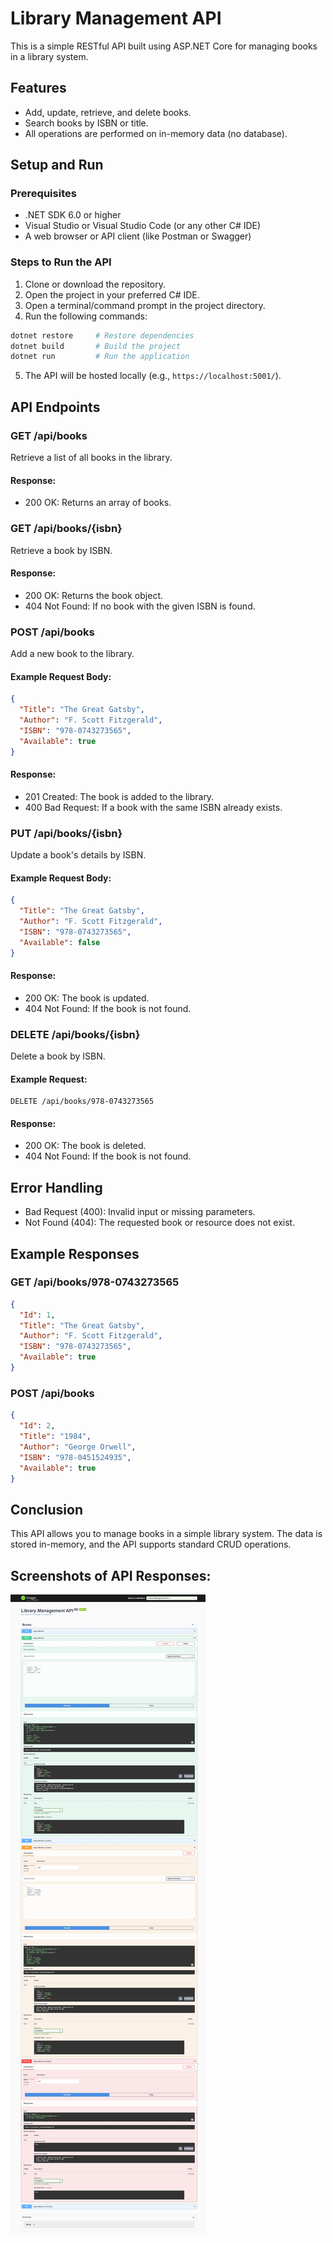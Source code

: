 # Library Management API

This is a simple RESTful API built using ASP.NET Core for managing books in a library system.

## Features

- Add, update, retrieve, and delete books.
- Search books by ISBN or title.
- All operations are performed on in-memory data (no database).

## Setup and Run

### Prerequisites

- .NET SDK 6.0 or higher
- Visual Studio or Visual Studio Code (or any other C# IDE)
- A web browser or API client (like Postman or Swagger)

### Steps to Run the API

1. Clone or download the repository.
2. Open the project in your preferred C# IDE.
3. Open a terminal/command prompt in the project directory.
4. Run the following commands:

```bash
dotnet restore     # Restore dependencies
dotnet build       # Build the project
dotnet run         # Run the application
```

5. The API will be hosted locally (e.g., `https://localhost:5001/`).

## API Endpoints

### GET /api/books
Retrieve a list of all books in the library.

#### Response:
- 200 OK: Returns an array of books.

### GET /api/books/{isbn}
Retrieve a book by ISBN.

#### Response:
- 200 OK: Returns the book object.
- 404 Not Found: If no book with the given ISBN is found.

### POST /api/books
Add a new book to the library.

#### Example Request Body:
```json
{
  "Title": "The Great Gatsby",
  "Author": "F. Scott Fitzgerald",
  "ISBN": "978-0743273565",
  "Available": true
}
```
#### Response:
- 201 Created: The book is added to the library.
- 400 Bad Request: If a book with the same ISBN already exists.

### PUT /api/books/{isbn}
Update a book's details by ISBN.

#### Example Request Body:
```json
{
  "Title": "The Great Gatsby",
  "Author": "F. Scott Fitzgerald",
  "ISBN": "978-0743273565",
  "Available": false
}
```

#### Response:
- 200 OK: The book is updated.
- 404 Not Found: If the book is not found.

### DELETE /api/books/{isbn}
Delete a book by ISBN.

#### Example Request:
```http
DELETE /api/books/978-0743273565
```

#### Response:
- 200 OK: The book is deleted.
- 404 Not Found: If the book is not found.

## Error Handling

- Bad Request (400): Invalid input or missing parameters.
- Not Found (404): The requested book or resource does not exist.

## Example Responses

### GET /api/books/978-0743273565
```json
{
  "Id": 1,
  "Title": "The Great Gatsby",
  "Author": "F. Scott Fitzgerald",
  "ISBN": "978-0743273565",
  "Available": true
}
```

### POST /api/books
```json
{
  "Id": 2,
  "Title": "1984",
  "Author": "George Orwell",
  "ISBN": "978-0451524935",
  "Available": true
}
```

## Conclusion

This API allows you to manage books in a simple library system. The data is stored in-memory, and the API supports standard CRUD operations.


## Screenshots of API Responses:
![API](Screenshots/LibraryManagementAPI.jpeg)


